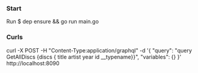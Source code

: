 ### Start
Run $ dep ensure && go run main.go

### Curls
curl -X POST -H "Content-Type:application/graphql"  -d '{
  "query": "query GetAllDiscs {discs { title artist year id __typename}}",
  "variables": {}
}' http://localhost:8090